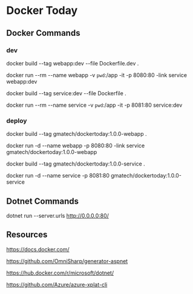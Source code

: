 # Docker Today

## Docker Commands

### dev
docker build --tag webapp:dev --file Dockerfile.dev .

docker run --rm --name webapp -v `pwd`:/app -it -p 8080:80 -link service webapp:dev

docker build --tag service:dev --file Dockerfile .

docker run --rm --name service -v `pwd`:/app -it -p 8081:80 service:dev

### deploy

docker build --tag gmatech/dockertoday:1.0.0-webapp .

docker run -d --name webapp -p 8080:80 -link service gmatech/dockertoday:1.0.0-webapp

docker build --tag gmatech/dockertoday:1.0.0-service .

docker run -d --name service -p 8081:80 gmatech/dockertoday:1.0.0-service


## Dotnet Commands

dotnet run --server.urls http://0.0.0.0:80/


## Resources

https://docs.docker.com/

https://github.com/OmniSharp/generator-aspnet

https://hub.docker.com/r/microsoft/dotnet/

https://github.com/Azure/azure-xplat-cli
